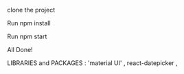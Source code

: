 clone the project 

Run npm install

Run npm start

All Done!

LIBRARIES and PACKAGES : 'material UI' , react-datepicker , 
